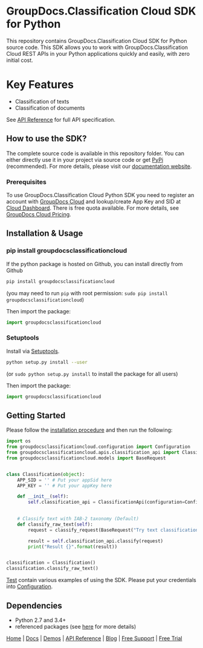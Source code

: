 # GroupDocs.Classification Cloud SDK for Python

This repository contains GroupDocs.Classification Cloud SDK for Python source code. This SDK allows you to work with GroupDocs.Classification Cloud REST APIs in your Python applications quickly and easily, with zero initial cost.

# Key Features

* Classification of texts
* Classification of documents

See [API Reference](https://apireference.groupdocs.cloud/classification/) for full API specification.

## How to use the SDK?

The complete source code is available in this repository folder. You can either directly use it in your project via source code or get [PyPi](https://pypi.org/project/groupdocs-classification-cloud/) (recommended). For more details, please visit our [documentation website](https://docs.groupdocs.cloud/classification/).

### Prerequisites

To use GroupDocs.Classification Cloud Python SDK you need to register an account with [GroupDocs Cloud](https://www.groupdocs.cloud/) and lookup/create App Key and SID at [Cloud Dashboard](https://dashboard.groupdocs.cloud/#/apps). There is free quota available. For more details, see [GroupDocs Cloud Pricing](https://purchase.groupdocs.cloud/pricing).

## Installation & Usage
### pip install groupdocsclassificationcloud

If the python package is hosted on Github, you can install directly from Github

```sh
pip install groupdocsclassificationcloud
```
(you may need to run `pip` with root permission: `sudo pip install groupdocsclassificationcloud`)

Then import the package:
```python
import groupdocsclassificationcloud
```

### Setuptools

Install via [Setuptools](http://pypi.python.org/pypi/setuptools).

```sh
python setup.py install --user
```
(or `sudo python setup.py install` to install the package for all users)

Then import the package:
```python
import groupdocsclassificationcloud
```

## Getting Started

Please follow the [installation procedure](#installation--usage) and then run the following:

```python
import os
from groupdocsclassificationcloud.configuration import Configuration
from groupdocsclassificationcloud.apis.classification_api import ClassificationApi, classify_request
from groupdocsclassificationcloud.models import BaseRequest


class Classification(object):
    APP_SID = '' # Put your appSid here
    APP_KEY = '' # Put your appKey here

    def __init__(self):
        self.classification_api = ClassificationApi(configuration=Configuration(Classification.APP_SID,
                                                                                Classification.APP_KEY))

    # Classify text with IAB-2 taxonomy (Default)
    def classify_raw_text(self):
        request = classify_request(BaseRequest("Try text classification"))

        result = self.classification_api.classify(request)
        print("Result {}".format(result))


classification = Classification()
classification.classify_raw_text()

```

[Test](test/) contain various examples of using the SDK.
Please put your credentials into [Configuration](groupdocsclassificationcloud/configuration.py).

## Dependencies
- Python 2.7 and 3.4+
- referenced packages (see [here](setup.py) for more details)

[Home](https://www.groupdocs.cloud/) | [Docs](https://docs.groupdocs.cloud/classification/) | [Demos](https://products.groupdocs.app/classification/family) | [API Reference](https://apireference.groupdocs.cloud/classification/) | [Blog](https://blog.groupdocs.cloud/category/classification/) | [Free Support](https://forum.groupdocs.cloud/c/classification) | [Free Trial](https://purchase.groupdocs.cloud/trial)
